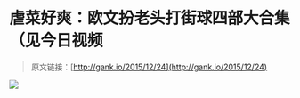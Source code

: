 # 虐菜好爽：欧文扮老头打街球四部大合集（见今日视频

> 原文链接：[http://gank.io/2015/12/24](http://gank.io/2015/12/24)

![](http://ww4.sinaimg.cn/large/7a8aed7bjw1ezak8074s3j20qo0k0adz.jpg)

